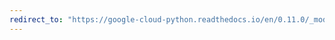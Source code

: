 ```yaml
---
redirect_to: "https://google-cloud-python.readthedocs.io/en/0.11.0/_modules/gcloud/pubsub/message.html"
---
```

